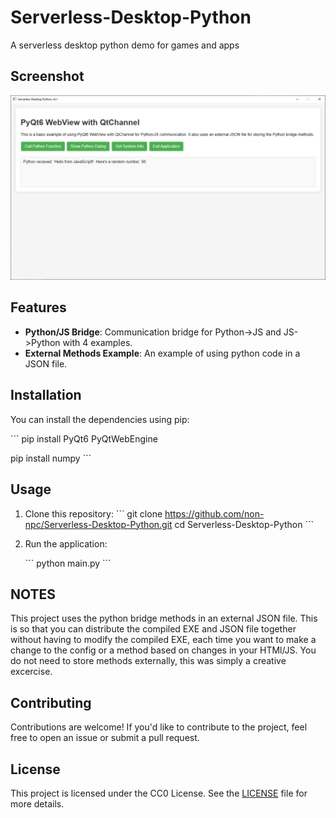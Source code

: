 # Serverless-Desktop-Python
A serverless desktop python demo for games and apps


## Screenshot

![Serverless Desktop Python Screenshot](screenshot01.png)

## Features

- **Python/JS Bridge**: Communication bridge for Python->JS and JS->Python with 4 examples.
- **External Methods Example**: An example of using python code in a JSON file.


## Installation

You can install the dependencies using pip:

\`\`\`
pip install PyQt6 PyQtWebEngine

pip install numpy
\`\`\`

## Usage

1. Clone this repository:
   \`\`\`
   git clone https://github.com/non-npc/Serverless-Desktop-Python.git
   cd Serverless-Desktop-Python
   \`\`\`

2. Run the application:

   \`\`\`
   python main.py
   \`\`\`

## NOTES
This project uses the python bridge methods in an external JSON file.
This is so that you can distribute the compiled EXE and JSON file together without having to modify the compiled EXE, each time you want to make a change to the config or a method based on changes in your HTMl/JS.
You do not need to store methods externally, this was simply a creative excercise.


## Contributing

Contributions are welcome! If you'd like to contribute to the project, feel free to open an issue or submit a pull request.

## License

This project is licensed under the CC0 License. See the [LICENSE](LICENSE) file for more details.


